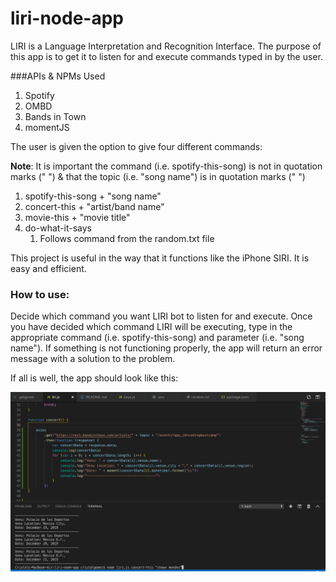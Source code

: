# liri-node-app
LIRI is a Language Interpretation and Recognition Interface. The purpose of this app is to get it to listen for and execute commands typed in by the user. 

###APIs & NPMs Used
1. Spotify
1. OMBD
1. Bands in Town
1. momentJS

The user is given the option to give four different commands:

**Note**: It is important the command (i.e. spotify-this-song) is not in quotation marks (" ") & that the topic (i.e. "song name") is in quotation marks (" ")
1. spotify-this-song + "song name"
1. concert-this + "artist/band name"
1. movie-this + "movie title"
1. do-what-it-says 
    1. Follows command from the random.txt file

This project is useful in the way that it functions like the iPhone SIRI. It is easy and efficient. 

### How to use:
Decide which command you want LIRI bot to listen for and execute. Once you have decided which command LIRI will be executing, type in the appropriate command (i.e. spotify-this-song) and parameter (i.e. "song name"). If something is not functioning properly, the app will return an error message with a solution to the problem. 

If all is well, the app should look like this:

![Image of concertCommand](https://github.com/CristalGomez/liri-node-app/blob/master/assets/images/concert-command.png)